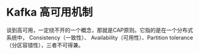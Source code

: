 # Kafka 高可用机制
谈到高可用，一定绕不开的一个概念，那就是CAP原则。它指的是在一个分布式系统中， Consistency（一致性）、 Availability（可用性）、Partition tolerance（分区容错性），三者不可得兼。